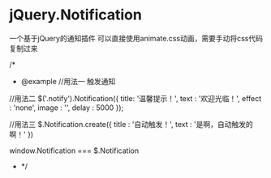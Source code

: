 # jQuery.Notification
一个基于jQuery的通知插件
可以直接使用animate.css动画，需要手动将css代码复制过来

/*
* @example
 //用法一
 <a class="Notification" n-title="你是谁？" n-text="你要做什么？" n-effect="none" n-image="" n-delay="5000">触发通知</a>

 //用法二
 $('.notify').Notification({
     title: '温馨提示！',
     text : '欢迎光临！',
    effect : 'none',
    image : '',
    delay : 5000
 });

 //用法三
 $.Notification.create({
     title : '自动触发！',
     text : '是啊，自动触发的啊！'
 })

 window.Notification === $.Notification
* */